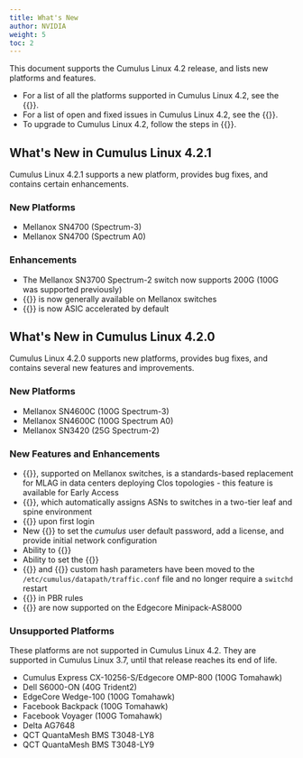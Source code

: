 ```yaml
---
title: What's New
author: NVIDIA
weight: 5
toc: 2
---
```

This document supports the Cumulus Linux 4.2 release, and lists new platforms and features.

- For a list of all the platforms supported in Cumulus Linux 4.2, see the {{<exlink url="www.nvidia.com/en-us/networking/ethernet-switching/hardware-compatibility-list/" text="Hardware Compatibility List (HCL)">}}.
- For a list of open and fixed issues in Cumulus Linux 4.2, see the {{<link title="Cumulus Linux 4.2 Release Notes" text="Cumulus Linux 4.2 Release Notes">}}.
- To upgrade to Cumulus Linux 4.2, follow the steps in {{<link url="Upgrading-Cumulus-Linux">}}.

## What's New in Cumulus Linux 4.2.1

Cumulus Linux 4.2.1 supports a new platform, provides bug fixes, and contains certain enhancements.

### New Platforms

- Mellanox SN4700 (Spectrum-3)
- Mellanox SN4700 (Spectrum A0)

### Enhancements

- The Mellanox SN3700 Spectrum-2 switch now supports 200G (100G was supported previously)
- {{<link url="EVPN-Multihoming" text="EVPN multihoming">}} is now generally available on Mellanox switches
- {{<link url="Virtual-Routing-and-Forwarding-VRF/#vrf-route-leaking" text="Inter-VRF route leaking">}} is now ASIC accelerated by default

## What's New in Cumulus Linux 4.2.0

Cumulus Linux 4.2.0 supports new platforms, provides bug fixes, and contains several new features and improvements.

### New Platforms

- Mellanox SN4600C (100G Spectrum-3)
- Mellanox SN4600C (100G Spectrum A0)
- Mellanox SN3420 (25G Spectrum-2)

### New Features and Enhancements

- {{<link url="EVPN-Multihoming" text="EVPN multihoming">}}, supported on Mellanox switches, is a standards-based replacement for MLAG in data centers deploying Clos topologies - this feature is available for Early Access
- {{<link url="Border-Gateway-Protocol-BGP/#auto-bgp" text="Auto BGP">}}, which automatically assigns ASNs to switches in a two-tier leaf and spine environment
- {{<link url="Quick-Start-Guide#login-credentials" text="Mandatory cumulus user default password change">}} upon first login
- New {{<link url="Installing-a-New-Cumulus-Linux-Image#onie-installation-options" text="ONIE command line options">}} to set the *cumulus* user default password, add a license, and provide initial network configuration
- Ability to {{<link url="Installing-a-New-Cumulus-Linux-Image#edit-the-cumulus-linux-image-advanced" text="edit the Cumulus Linux image file">}}
- Ability to set the {{<link title="Network Troubleshooting#use-the-cpu-port-as-the-span-destination" text="CPU as a SPAN destination interface">}}
- {{<link url="Equal-Cost-Multipath-Load-Sharing-Hardware-ECMP/#ecmp-custom-hashing" text="ECMP">}} and {{<link url="Bonding-Link-Aggregation/#lag-custom-hashing" text="LAG">}} custom hash parameters have been moved to the `/etc/cumulus/datapath/traffic.conf` file and no longer require a `switchd` restart
- {{<link url="Policy-based-Routing" text="DSCP-based packet matching">}} in PBR rules
- {{<link title="Buffer and Queue Management" text="Link pause and priority flow control">}} are now supported on the Edgecore Minipack-AS8000

### Unsupported Platforms

These platforms are not supported in Cumulus Linux 4.2. They are supported in Cumulus Linux 3.7, until that release reaches its end of life.

- Cumulus Express CX-10256-S/Edgecore OMP-800 (100G Tomahawk)
- Dell S6000-ON (40G Trident2)
- EdgeCore Wedge-100 (100G Tomahawk)
- Facebook Backpack (100G Tomahawk)
- Facebook Voyager (100G Tomahawk)
- Delta AG7648
- QCT QuantaMesh BMS T3048-LY8
- QCT QuantaMesh BMS T3048-LY9
